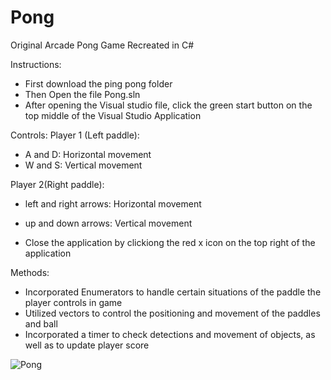 # Pong
Original Arcade Pong Game Recreated in C#

Instructions:
- First download the ping pong folder
- Then Open the file Pong.sln
- After opening the Visual studio file, click the green start button on the top middle of the Visual Studio Application

Controls: 
Player 1 (Left paddle): 
- A and D: Horizontal movement
- W and S: Vertical movement

Player 2(Right paddle):
- left and right arrows: Horizontal movement
- up and down arrows: Vertical movement

- Close the application by clickiong the red x icon on the top right of the application

Methods: 
- Incorporated Enumerators to handle certain situations of the paddle the player controls in game
- Utilized vectors to control the positioning and movement of the paddles and ball
- Incorporated a timer to check detections and movement of objects, as well as to update player score

![Pong](https://user-images.githubusercontent.com/69814148/105612977-88b0eb80-5d8d-11eb-95c4-5628ac23f813.png)
